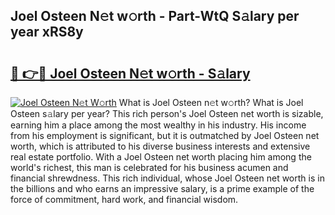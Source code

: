 ## Joel Osteen N𝚎t w𝚘rth - Part-WtQ S𝚊lary per year xRS8y

# <h2><a href="http://gc3davv.nevu.top/?p=Joel+Osteen">🔗 👉🔴 Joel Osteen N𝚎t w𝚘rth - S𝚊lary</a></h2>

[![Joel Osteen N𝚎t W𝚘rth](https://i.imgur.com/Oavwk0R.jpeg)](http://gc3davv.nevu.top/?p=Joel+Osteen)
What is Joel Osteen n𝚎t w𝚘rth? What is Joel Osteen s𝚊lary per year?
This rich person's Joel Osteen net worth is sizable, earning him a place among the most wealthy in his industry. His income from his employment is significant, but it is outmatched by Joel Osteen net worth, which is attributed to his diverse business interests and extensive real estate portfolio. With a Joel Osteen net worth placing him among the world's richest, this man is celebrated for his business acumen and financial shrewdness. This rich individual, whose Joel Osteen net worth is in the billions and who earns an impressive salary, is a prime example of the force of commitment, hard work, and financial wisdom.
